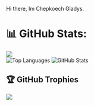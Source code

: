 Hi there, Im Chepkoech Gladys.


# 📊 GitHub Stats:

![](https://github-readme-streak-stats.herokuapp.com/?user=Gladysrono&theme=dark&hide_border=false)<br/>
![Top Languages](https://github-readme-stats.vercel.app/api/top-langs/?username=Gladysrono&theme=dark&hide_border=false&include_all_commits=false&count_private=true&layout=compact)
![GitHub Stats](https://github-readme-stats.vercel.app/api?username=Gladysrono&theme=tokyonight&hide_border=false&include_all_commits=false&count_private=true)





## 🏆 GitHub Trophies
![](https://github-profile-trophy.vercel.app/?username=Gladysrono&theme=radical&no-frame=false&no-bg=true&margin-w=4)
